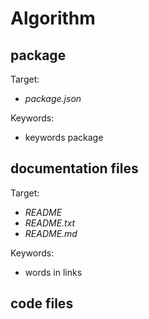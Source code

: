 # Algorithm

## package

Target:

* *package.json*

Keywords:

* keywords package

## documentation files

Target:

* *README*
* *README.txt*
* *README.md*

Keywords:

* words in links

## code files
